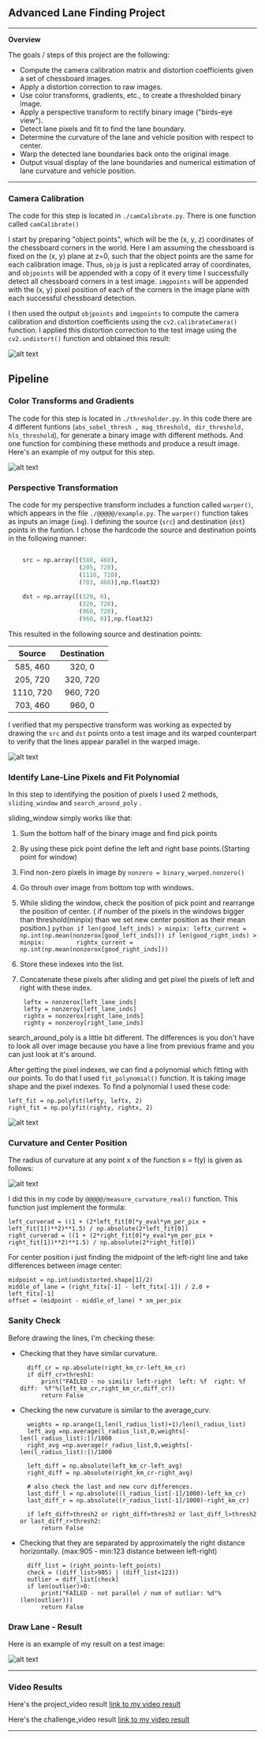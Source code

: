 ﻿## Advanced Lane Finding Project

---

**Overview**

The goals / steps of this project are the following:

* Compute the camera calibration matrix and distortion coefficients given a set of chessboard images.
* Apply a distortion correction to raw images.
* Use color transforms, gradients, etc., to create a thresholded binary image.
* Apply a perspective transform to rectify binary image ("birds-eye view").
* Detect lane pixels and fit to find the lane boundary.
* Determine the curvature of the lane and vehicle position with respect to center.
* Warp the detected lane boundaries back onto the original image.
* Output visual display of the lane boundaries and numerical estimation of lane curvature and vehicle position.

[//]: # (Image References)

[image1]: ./output_images/chess.png "Chess"
[image2]: ./output_images/combined_binary.png "Combined Binary"
[image3]: ./output_images/perspective.png "Perspective Transformation"
[image4]: ./output_images/findpixel1.png "Find Pixel"
[image5]: ./output_images/radiusFormula.png "Curvature"
[image6]: ./output_images/result.png "Result"
[video1]: ./project_video.mp4 "Video"


---

### Camera Calibration


The code for this step is located in `./camCalibrate.py`. There is one function called `camCalibrate()`

I start by preparing "object points", which will be the (x, y, z) coordinates of the chessboard corners in the world. Here I am assuming the chessboard is fixed on the (x, y) plane at z=0, such that the object points are the same for each calibration image.  Thus, `objp` is just a replicated array of coordinates, and `objpoints` will be appended with a copy of it every time I successfully detect all chessboard corners in a test image.  `imgpoints` will be appended with the (x, y) pixel position of each of the corners in the image plane with each successful chessboard detection.  

I then used the output `objpoints` and `imgpoints` to compute the camera calibration and distortion coefficients using the `cv2.calibrateCamera()` function.  I applied this distortion correction to the test image using the `cv2.undistort()` function and obtained this result: 

![alt text][image1]



## Pipeline

### Color Transforms and Gradients

The code for this step is located in `./thresholder.py`.  In this code there are 4 different funtions (`abs_sobel_thresh , mag_threshold, dir_threshold, hls_threshold`), for generate a binary image with different methods. And one function for combining these methods and produce a result image. Here's an example of my output for this step.

![alt text][image2]


### Perspective Transformation

The code for my perspective transform includes a function called `warper()`, which appears in the file `./@@@@@/example.py`.  The `warper()` function takes as inputs an image (`img`). I defining the source (`src`) and destination (`dst`) points in the funtion.  I chose the hardcode the source and destination points in the following manner:

```python
    
    src = np.array([(580, 460),
                    (205, 720),
                    (1110, 720),
                    (703, 460)],np.float32)
    
    dst = np.array([(320, 0),
                    (320, 720),
                    (960, 720),
                    (960, 0)],np.float32)
```

This resulted in the following source and destination points:

| Source        | Destination   | 
|:-------------:|:-------------:| 
| 585, 460      | 320, 0        | 
| 205, 720      | 320, 720      |
| 1110, 720     | 960, 720      |
| 703, 460      | 960, 0        |

I verified that my perspective transform was working as expected by drawing the `src` and `dst` points onto a test image and its warped counterpart to verify that the lines appear parallel in the warped image.

![alt text][image3]

### Identify Lane-Line Pixels and Fit Polynomial

In this step to identifying the position of pixels I used 2 methods, `sliding_window` and `search_around_poly` .

sliding_window simply works like that:

1. Sum the bottom half of the binary image and find pick points
2. By using these pick point define the left and right base points.(Starting point for window)
3. Find non-zero pixels in image by  `nonzero = binary_warped.nonzero()`
4. Go throuh over image from bottom top with windows.
5. While sliding the window, check the position of pick point and rearrange the position of center.
( if number of the pixels in the windows bigger than threshold(minpix) than we set new center position as their mean position.)
        ```python
        if len(good_left_inds) > minpix:
            leftx_current = np.int(np.mean(nonzerox[good_left_inds]))
        if len(good_right_inds) > minpix:        
            rightx_current = np.int(np.mean(nonzerox[good_right_inds]))
        ```
6. Store these indexes into the list.
7. Concatenate these pixels after sliding and get pixel the pixels of left and right with these index.

        leftx = nonzerox[left_lane_inds]
        lefty = nonzeroy[left_lane_inds] 
        rightx = nonzerox[right_lane_inds]
        righty = nonzeroy[right_lane_inds]


search_around_poly is a little bit different. The differences is you don't have to look all over image because you have a line from previous frame and you can just look at it's around.

After getting the pixel indexes, we can find a polynomial which fitting with our points. To do that I used `fit_polynomial()` function. It is taking image shape and the pixel indexes. To find a polynomial I used these code:

    left_fit = np.polyfit(lefty, leftx, 2)
    right_fit = np.polyfit(righty, rightx, 2)
    

![alt text][image4]


### Curvature and Center Position

The radius of curvature at any point x of the function x = f(y) is given as follows:

![alt text][image5]


I did this in my code by `@@@@@/measure_curvature_real()` function. This function just implement the formula:
        
    left_curverad = ((1 + (2*left_fit[0]*y_eval*ym_per_pix + left_fit[1])**2)**1.5) / np.absolute(2*left_fit[0])
    right_curverad = ((1 + (2*right_fit[0]*y_eval*ym_per_pix + right_fit[1])**2)**1.5) / np.absolute(2*right_fit[0])
    
For center position i just finding the midpoint of the left-right line and take differences between image center:

    midpoint = np.int(undistorted.shape[1]/2)
    middle_of_lane = (right_fitx[-1] - left_fitx[-1]) / 2.0 + left_fitx[-1]
    offset = (midpoint - middle_of_lane) * xm_per_pix

### Sanity Check

Before drawing the lines, I'm checking these:

* Checking that they have similar curvature.

        diff_cr = np.absolute(right_km_cr-left_km_cr)
        if diff_cr>thresh1:
            print("FAİLED - no similir left-right  left: %f  right: %f  diff:  %f"%(left_km_cr,right_km_cr,diff_cr))
            return False

* Checking the new curvature is similar to the average_curv.


        weights = np.arange(1,len(l_radius_list)+1)/len(l_radius_list)
        left_avg =np.average(l_radius_list,0,weights[-len(l_radius_list):])/1000
        right_avg =np.average(r_radius_list,0,weights[-len(l_radius_list):])/1000

        left_diff = np.absolute(left_km_cr-left_avg)
        right_diff = np.absolute(right_km_cr-right_avg)
        
        # also check the last and new curv differences.
        last_diff_l = np.absolute((l_radius_list[-1]/1000)-left_km_cr)
        last_diff_r = np.absolute((r_radius_list[-1]/1000)-right_km_cr)
        
        if left_diff>thresh2 or right_diff>thresh2 or last_diff_l>thresh2 or last_diff_r>thresh2:
            return False


* Checking that they are separated by approximately the right distance horizontally. (max:905 - min:123 distance between left-right)

        diff_list = (right_points-left_points)
        check = ((diff_list>905) | (diff_list<123))
        outlier = diff_list[check]
        if len(outlier)>0:
            print("FAİLED - not parallel / num of outliar: %d"%(len(outlier)))
            return False


### Draw Lane - Result

Here is an example of my result on a test image:

![alt text][image6]

---


### Video Results


Here's the project_video result [link to my video result](./project_video-result.mp4)

Here's the challenge_video result [link to my video result](./challenge_video-result.mp4)

---


 
